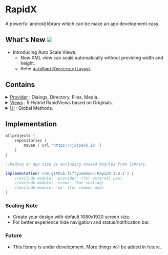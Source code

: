 # RapidX
 A powerful android library which can be make an app development easy.
 
## What's New [![](https://jitpack.io/v/fiftyonemoon/RapidX.svg)](https://jitpack.io/#fiftyonemoon/RapidX)
- Introducing Auto Scale Views.
   - Now XML view can scale automatically without providing width and height.
   - Refer [`AutoRapidConstraintLayout`](app/src/main/res/layout/rapid_constraint_layout_auto.xml).

## Contains
<details>
<summary>
<a href="https://github.com/fiftyonemoon/RapidX/tree/main/provider/src/main/java/com/fom/rapidx/provider">Provider</a> : Dialogs, Directory, Files, Media.
</summary>
	<ul>
	<li>
	<details>
			<summary>
			<a href="https://github.com/fiftyonemoon/RapidX/blob/main/provider/src/main/java/com/fom/rapidx/provider/Directory.java">Directory</a>
			</summary>
			<ul>
			<li>
			Create folder and files with contentResolver.
			</li>
			</ul>
		</details>
	</li>
	<li>
		<details>
			<summary>
			<a href="https://github.com/fiftyonemoon/RapidX/blob/main/provider/src/main/java/com/fom/rapidx/provider/Dialogs.java">Dialogs</a>
			</summary>
			<ul>
			<li>
			<a href="https://github.com/fiftyonemoon/RapidX/blob/1968d6a1083a11baa9253c21da2f56f13af58816/provider/src/main/java/com/fom/rapidx/provider/Dialogs.java#L32">Alert
			</a>: Show runtime alert dialog. Available default dialogs are Save, Exit and Delete.	
			</li>
			<li>
			<a href="https://github.com/fiftyonemoon/RapidX/blob/1968d6a1083a11baa9253c21da2f56f13af58816/provider/src/main/java/com/fom/rapidx/provider/Dialogs.java#L128">
			Progress
			</a>: Show runtime progress dialog. This dialog will created on global level so can access it from anywhere.
			</li>
			</ul>
		</details>
	</li>
	<li>
		<details>
			<summary>
			<a href="https://github.com/fiftyonemoon/RapidX/blob/main/provider/src/main/java/com/fom/rapidx/provider/Files.java">Files</a>
			</summary>
			<ul>
			<li>
			<a href="https://github.com/fiftyonemoon/RapidX/blob/1968d6a1083a11baa9253c21da2f56f13af58816/provider/src/main/java/com/fom/rapidx/provider/Files.java#L53">Editor
			</a>: Copy, Move, Delete, Rename and More.	
			</li>
			<li>
			<a href="https://github.com/fiftyonemoon/RapidX/blob/1968d6a1083a11baa9253c21da2f56f13af58816/provider/src/main/java/com/fom/rapidx/provider/Files.java#L228">
			Utils
			</a>: Share/Open File, Mimetype, Unique filename generator and More.
			</li>
			</ul>
		</details>
	</li>
	<li>
		<details>
			<summary>
			<a href="https://github.com/fiftyonemoon/RapidX/blob/main/provider/src/main/java/com/fom/rapidx/provider/Media.java">Media</a>
			</summary>
			<ul>
			<li>
			<a href="https://github.com/fiftyonemoon/RapidX/blob/1968d6a1083a11baa9253c21da2f56f13af58816/provider/src/main/java/com/fom/rapidx/provider/Media.java#L342">Images
			</a>: To fetch device photos.	
			</li>
			<li>
			<a href="https://github.com/fiftyonemoon/RapidX/blob/1968d6a1083a11baa9253c21da2f56f13af58816/provider/src/main/java/com/fom/rapidx/provider/Media.java#L341">
			Videos
			</a>: To fetch device videos.
			</li>
			<li>
			<a href="https://github.com/fiftyonemoon/RapidX/blob/1968d6a1083a11baa9253c21da2f56f13af58816/provider/src/main/java/com/fom/rapidx/provider/Media.java#L340">
			Audios
			</a>: To fetch device audios.
			</li>
			</ul>
		</details>
	</li>
	</ul>
</details>

<details>
<summary>
<a href="https://github.com/fiftyonemoon/RapidX/tree/main/views/src/main/java/com/fom/rapidx/views">Views</a> : 5 Hybrid RapidViews based on Originals.
</summary>
	<ul>
	<li>
	<a href="https://github.com/fiftyonemoon/RapidX/blob/main/views/src/main/java/com/fom/rapidx/views/RapidConstraintLayout.java">RapidConstraintLayout</a>
	</li>
	<li>
	<a href="https://github.com/fiftyonemoon/RapidX/blob/main/views/src/main/java/com/fom/rapidx/views/RapidRelativeLayout.java">RapidRelativeLayout</a>
	</li>
	<li>
	<a href="https://github.com/fiftyonemoon/RapidX/blob/main/views/src/main/java/com/fom/rapidx/views/RapidLinearLayout.java">RapidLinearLayout</a>
	</li>
	<li>
	<a href="https://github.com/fiftyonemoon/RapidX/blob/main/views/src/main/java/com/fom/rapidx/views/RapidFrameLayout.java">RapidFrameLayout</a>
	</li>
	<li>
	<a href="https://github.com/fiftyonemoon/RapidX/blob/main/views/src/main/java/com/fom/rapidx/views/RapidImageView.java">RapidImageView</a>
	</li>
	</ul>
</details>

<details>
<summary>
<a href="https://github.com/fiftyonemoon/RapidX/tree/main/ui/src/main/java/com/fom/rapidx/ui">UI</a> : Global Methods.
</summary>
	<ul>
	<li>
	<a href="https://github.com/fiftyonemoon/RapidX/blob/main/ui/src/main/java/com/fom/rapidx/ui/UI.java">UI</a> : Collection of UI related functions.
	</li>
	</ul>
</details>

## Implementation

```groovy
allprojects {
	repositories {
		maven { url 'https://jitpack.io' }
	}
}
```

```groovy
//Reduce an app size by excluding unused modules from library.

implementation('com.github.fiftyonemoon:RapidX:1.0.1') {
    //exclude module: 'provider' (for extarnal use)
    //exclude module: 'views' (for scaling)
    //exclude module: 'ui' (for common use)
}
```
### Scaling Note
- Create your design with default 1080x1920 screen size.
- For better experience hide navigation and status/notification bar.

### Future
- This library is under development. More things will be added in future.
